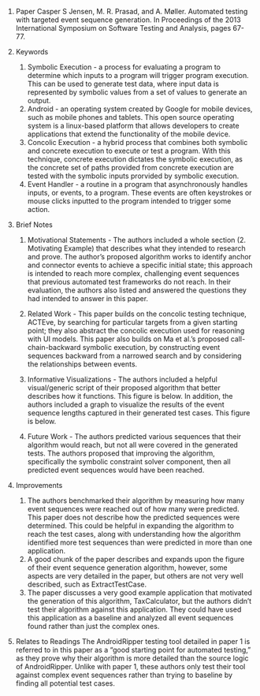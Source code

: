 1. Paper
	Casper S Jensen, M. R. Prasad, and A. Møller. Automated testing with targeted event sequence generation. In Proceedings of the 2013 International Symposium on Software Testing and Analysis, pages 67-77.

2. Keywords
	1. Symbolic Execution - a process for evaluating a program to determine which inputs to a program will trigger program execution. This can be used to generate test data, where input data is represented by symbolic values from a set of values to generate an output.
	2. Android - an operating system created by Google for mobile devices, such as mobile phones and tablets. This open source operating system is a linux-based platform that allows developers to create applications that extend the functionality of the mobile device.
	3. Concolic Execution - a hybrid process that combines both symbolic and concrete execution to execute or test a program. With this technique, concrete execution dictates the symbolic execution, as the concrete set of paths provided from concrete execution are tested with the symbolic inputs prorvided by symbolic execution.
	4. Event Handler - a routine in a program that asynchronously handles inputs, or events, to a program. These events are often keystrokes or mouse clicks inputted to the program intended to trigger some action. 
3. Brief Notes
	1. Motivational Statements - The authors included a whole section (2. Motivating Example) that describes what they intended to research and prove. The author’s proposed algorithm works to identify anchor and connector events to achieve a specific initial state; this approach is intended to reach more complex, challenging event sequences that previous automated test frameworks do not reach. In their evaluation, the authors also listed and answered the questions they had intended to answer in this paper. 
	2. Related Work - This paper builds on the concolic testing technique, ACTEve, by searching for particular targets from a given starting point; they also abstract the concolic execution used for reasoning with UI models. This paper also builds on Ma et al.’s proposed call-chain-backward symbolic execution, by constructing event sequences backward from a narrowed search and by considering the relationships between events.
	3. Informative Visualizations - The authors included a helpful visual/generic script of their proposed algorithm that better describes how it functions. This figure is below. 
	In addition, the authors included a graph to visualize the results of the event sequence lengths captured in their generated test cases. This figure is below.

	4. Future Work - The authors predicted various sequences that their algorithm would reach, but not all were covered in the generated tests. The authors proposed that improving the algorithm, specifically the symbolic constraint solver component, then all predicted event sequences would have been reached.
4. Improvements
	1. The authors benchmarked their algorithm by measuring how many event sequences were reached out of how many were predicted. This paper does not describe how the predicted sequences were determined. This could be helpful in expanding the algorithm to reach the test cases, along with understanding how the algorithm identified more test sequences than were predicted in more than one application.
	2. A good chunk of the paper describes and expands upon the figure of their event sequence generation algorithm, however, some aspects are very detailed in the paper, but others are not very well described, such as ExtractTestCase. 
	3. The paper discusses a very good example application that motivated the generation of this algorithm, TaxCalculator, but the authors didn’t test their algorithm against this application. They could have used this application as a baseline and analyzed all event sequences found rather than just the complex ones.
5. Relates to Readings
	The AndroidRipper testing tool detailed in paper 1 is referred to in this paper as a “good starting point for automated testing,” as they prove why their algorithm is more detailed than the source logic of AndroidRipper.
Unlike with paper 1, these authors only test their tool against complex event sequences rather than trying to baseline by finding all potential test cases.
